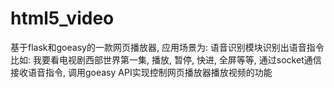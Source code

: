 # html5_video
基于flask和goeasy的一款网页播放器, 应用场景为: 语音识别模块识别出语音指令比如: 我要看电视剧西部世界第一集, 播放, 暂停, 快进, 全屏等等, 通过socket通信接收语音指令, 调用goeasy API实现控制网页播放器播放视频的功能
